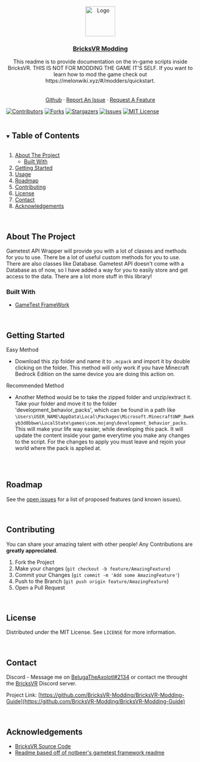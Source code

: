 <!--
This README.md template was NOT orginally created by me(notbeer)! This is a fork of:
https://github.com/othneildrew/Best-README-Template
-->


<!-- PROJECT LOGO -->
<br />
<p align="center">
<a href="https://github.com/notbeer/Gametest-API-Wrapper">
    <img src="https://camo.githubusercontent.com/2cfb14ae080080e092ff1e37841ba04f7ee1ae6ac19be3503f995bf2e90c9479/68747470733a2f2f736372756d6f72672d776562736974652d70726f642e73332e616d617a6f6e6177732e636f6d2f64727570616c2f696e6c696e652d696d616765732f323031382d30392f556e6465727374616e64696e67253230616e642532304170706c79696e67253230536372756d2e706e67" alt="Logo" width="80" height="80">
  </a>
  <h3 align="center"><u>BricksVR Modding</u></h3>

  <p align="center">
    This readme is to provide documentation on the in-game scripts inside BricksVR. THIS IS NOT FOR MODDING THE GAME IT'S SELF. If you want to learn how to mod the game check out https://melonwiki.xyz/#/modders/quickstart.
    <br />
    <br />
    <br />
    <a href="https://github.com/BricksVR-Modding/BricksVR-Modding-Guide">Github</a>
    ·
    <a href="https://github.com/BricksVR-Modding/BricksVR-Modding-Guide/issues">Report An Issue</a>
    ·
    <a href="https://github.com/BricksVR-Modding/BricksVR-Modding-Guide/issues">Request A Feature</a>
  </p>
</p>

  [![Contributors][contributors-shield]][contributors-url]
  [![Forks][forks-shield]][forks-url]
  [![Stargazers][stars-shield]][stars-url]
  [![Issues][issues-shield]][issues-url]
  [![MIT License][license-shield]][license-url]

<!-- TABLE OF CONTENTS -->
<details open="open">
  <summary><h2 style="display: inline-block">Table of Contents</h2></summary>
  <ol>
    <li>
      <a href="#about-the-project">About The Project</a>
      <ul>
        <li><a href="#built-with">Built With</a></li>
      </ul>
    </li>
    <li>
      <a href="#getting-started">Getting Started</a>
    </li>
    <li><a href="#usage">Usage</a></li>
    <li><a href="#roadmap">Roadmap</a></li>
    <li><a href="#contributing">Contributing</a></li>
    <li><a href="#license">License</a></li>
    <li><a href="#contact">Contact</a></li>
    <li><a href="#acknowledgements">Acknowledgements</a></li>
  </ol>
</details>



<!-- ABOUT THE PROJECT -->
<br />

## About The Project

  Gametest API Wrapper will provide you with a lot of classes and methods for you to use. There be a lot of useful custom methods for you to use. There are also classes like Database. Gametest API doesn't come with a Database as of now, so I have added a way for you to easily store and get access to the data. There are a lot more stuff in this library!


### Built With

* [GameTest FrameWork](https://docs.microsoft.com/en-us/minecraft/creator/scriptapi/mojang-minecraft/mojang-minecraft)



<!-- GETTING STARTED -->
<br />

## Getting Started

Easy Method
* Download this zip folder and name it to `.mcpack` and import it by double clicking on the folder. This method will only work if you have Minecraft Bedrock Edition on the same device you are doing this action on.

Recommended Method
* Another Method would be to take the zipped folder and unzip/extract it. Take your folder and move it to the folder 'development_behavior_packs', which can be found in a path like `\Users\USER_NAME\AppData\Local\Packages\Microsoft.MinecraftUWP_8wekyb3d8bbwe\LocalState\games\com.mojang\development_behavior_packs`. This will make your life way easier, while developing this pack. It will update the content inside your game everytime you make any changes to the script. For the changes to apply you must leave and rejoin your world where the pack is applied at.

<br />
<!-- ROADMAP -->
<br />

## Roadmap

See the [open issues](https://github.com/BricksVR-Modding/BricksVR-Modding-Guide/issues) for a list of proposed features (and known issues).



<!-- CONTRIBUTING -->
<br />

## Contributing

You can share your amazing talent with other people! Any Contributions are **greatly appreciated**. 

1. Fork the Project
2. Make your changes (`git checkout -b feature/AmazingFeature`)
3. Commit your Changes (`git commit -m 'Add some AmazingFeature'`)
4. Push to the Branch (`git push origin feature/AmazingFeature`)
5. Open a Pull Request



<!-- LICENSE -->
<br />

## License

Distributed under the MIT License. See `LICENSE` for more information.



<!-- CONTACT -->
<br />

## Contact

Discord - Message me on [BelugaTheAxolotl#2134](https://discordapp.com/users/566770844286844953/) or contact me throught the [BricksVR](https://discord.gg/smD8uxHjxU) Discord server.

Project Link: [https://github.com/BricksVR-Modding/BricksVR-Modding-Guide](https://github.com/BricksVR-Modding/BricksVR-Modding-Guide)

<br />

## Acknowledgements

* [BricksVR Source Code](https://github.com/d12/bricksvr-game)
* [Readme based off of notbeer's gametest framework readme](https://github.com/notbeer/Gametest-API-Wrapper)

[contributors-shield]: https://img.shields.io/github/contributors/BricksVR-Modding/BricksVR-Modding-Guide.svg?style=for-the-badge
[contributors-url]: https://github.com/BricksVR-Modding/BricksVR-Modding-Guide/graphs/contributors
[forks-shield]: https://img.shields.io/github/forks/BricksVR-Modding/BricksVR-Modding-Guide.svg?style=for-the-badge
[forks-url]: https://github.com/https://github.com/BricksVR-Modding/BricksVR-Modding-Guide/network/members
[stars-shield]: https://img.shields.io/github/stars/BricksVR-Modding/BricksVR-Modding-Guide.svg?style=for-the-badge
[stars-url]: https://github.com/BricksVR-Modding/BricksVR-Modding-Guide/stargazers
[issues-shield]: https://img.shields.io/github/issues/BricksVR-Modding/BricksVR-Modding-Guide.svg?style=for-the-badge
[issues-url]: https://github.com/BricksVR-Modding/BricksVR-Modding-Guide
[license-shield]: https://img.shields.io/github/license/BricksVR-Modding/BricksVR-Modding-Guide.svg?style=for-the-badge
[license-url]: https://github.com/BricksVR-Modding/BricksVR-Modding-Guide/blob/main/LICENSE
